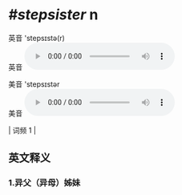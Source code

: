 # ***\#stepsister*** n
英音 'stepsɪstə(r)  
英音
<audio src="./media/stepsister1.aac" controls="controls"></audio>

美音 'stepsɪstər  
美音
<audio src="./media/stepsister2.aac" controls="controls"></audio>



| 词频 1 |  

英文释义
---
### 1.**异父（异母）姊妹**  


